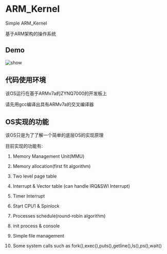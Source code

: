 # ARM_Kernel
Simple ARM_Kernel

基于ARM架构的操作系统

## Demo
![show](demo.gif)

## 代码使用环境
该OS运行在基于ARMv7a的ZYNQ7000的开发板上

请先用gcc编译出具有ARMv7a的交叉编译器

## OS实现的功能
该OS只是为了了解一个简单的底层OS的实现原理

目前实现的功能有:

1. Memory Management Unit(MMU)

2. Memory allocation(first fit algorithm)

3. Two level page table

4. Interrupt & Vector table (can handle IRQ&SWI Interrupt)

5. Timer Interrupt

6. Start CPU1 & Spinlock

7. Processes schedule(round-robin algorithm)

8. init process & console

9. Simple file management

10. Some system calls such as fork(),exec(),puts(),getline(),ls(),ps(),wait()
